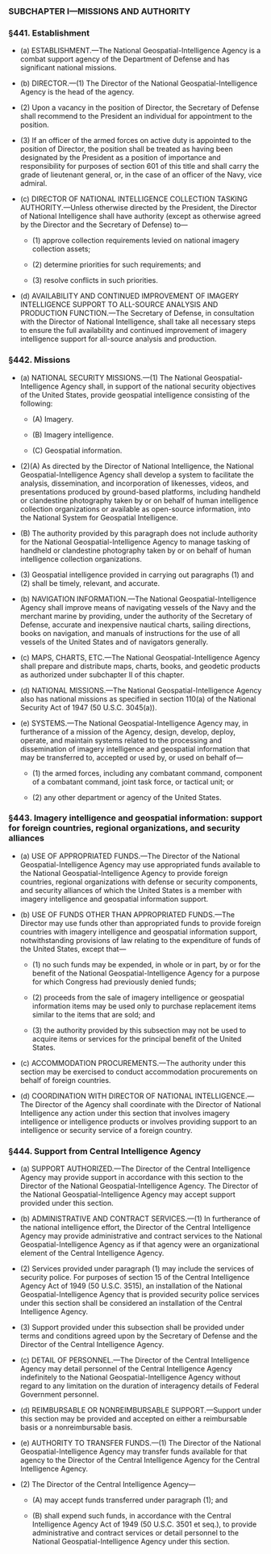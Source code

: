 ### SUBCHAPTER I—MISSIONS AND AUTHORITY

### §441. Establishment
* (a) ESTABLISHMENT.—The National Geospatial-Intelligence Agency is a combat support agency of the Department of Defense and has significant national missions.

* (b) DIRECTOR.—(1) The Director of the National Geospatial-Intelligence Agency is the head of the agency.

* (2) Upon a vacancy in the position of Director, the Secretary of Defense shall recommend to the President an individual for appointment to the position.

* (3) If an officer of the armed forces on active duty is appointed to the position of Director, the position shall be treated as having been designated by the President as a position of importance and responsibility for purposes of section 601 of this title and shall carry the grade of lieutenant general, or, in the case of an officer of the Navy, vice admiral.

* (c) DIRECTOR OF NATIONAL INTELLIGENCE COLLECTION TASKING AUTHORITY.—Unless otherwise directed by the President, the Director of National Intelligence shall have authority (except as otherwise agreed by the Director and the Secretary of Defense) to—

  * (1) approve collection requirements levied on national imagery collection assets;

  * (2) determine priorities for such requirements; and

  * (3) resolve conflicts in such priorities.


* (d) AVAILABILITY AND CONTINUED IMPROVEMENT OF IMAGERY INTELLIGENCE SUPPORT TO ALL-SOURCE ANALYSIS AND PRODUCTION FUNCTION.—The Secretary of Defense, in consultation with the Director of National Intelligence, shall take all necessary steps to ensure the full availability and continued improvement of imagery intelligence support for all-source analysis and production.

### §442. Missions
* (a) NATIONAL SECURITY MISSIONS.—(1) The National Geospatial-Intelligence Agency shall, in support of the national security objectives of the United States, provide geospatial intelligence consisting of the following:

  * (A) Imagery.

  * (B) Imagery intelligence.

  * (C) Geospatial information.


* (2)(A) As directed by the Director of National Intelligence, the National Geospatial-Intelligence Agency shall develop a system to facilitate the analysis, dissemination, and incorporation of likenesses, videos, and presentations produced by ground-based platforms, including handheld or clandestine photography taken by or on behalf of human intelligence collection organizations or available as open-source information, into the National System for Geospatial Intelligence.

* (B) The authority provided by this paragraph does not include authority for the National Geospatial-Intelligence Agency to manage tasking of handheld or clandestine photography taken by or on behalf of human intelligence collection organizations.

* (3) Geospatial intelligence provided in carrying out paragraphs (1) and (2) shall be timely, relevant, and accurate.

* (b) NAVIGATION INFORMATION.—The National Geospatial-Intelligence Agency shall improve means of navigating vessels of the Navy and the merchant marine by providing, under the authority of the Secretary of Defense, accurate and inexpensive nautical charts, sailing directions, books on navigation, and manuals of instructions for the use of all vessels of the United States and of navigators generally.

* (c) MAPS, CHARTS, ETC.—The National Geospatial-Intelligence Agency shall prepare and distribute maps, charts, books, and geodetic products as authorized under subchapter II of this chapter.

* (d) NATIONAL MISSIONS.—The National Geospatial-Intelligence Agency also has national missions as specified in section 110(a) of the National Security Act of 1947 (50 U.S.C. 3045(a)).

* (e) SYSTEMS.—The National Geospatial-Intelligence Agency may, in furtherance of a mission of the Agency, design, develop, deploy, operate, and maintain systems related to the processing and dissemination of imagery intelligence and geospatial information that may be transferred to, accepted or used by, or used on behalf of—

  * (1) the armed forces, including any combatant command, component of a combatant command, joint task force, or tactical unit; or

  * (2) any other department or agency of the United States.

### §443. Imagery intelligence and geospatial information: support for foreign countries, regional organizations, and security alliances
* (a) USE OF APPROPRIATED FUNDS.—The Director of the National Geospatial-Intelligence Agency may use appropriated funds available to the National Geospatial-Intelligence Agency to provide foreign countries, regional organizations with defense or security components, and security alliances of which the United States is a member with imagery intelligence and geospatial information support.

* (b) USE OF FUNDS OTHER THAN APPROPRIATED FUNDS.—The Director may use funds other than appropriated funds to provide foreign countries with imagery intelligence and geospatial information support, notwithstanding provisions of law relating to the expenditure of funds of the United States, except that—

  * (1) no such funds may be expended, in whole or in part, by or for the benefit of the National Geospatial-Intelligence Agency for a purpose for which Congress had previously denied funds;

  * (2) proceeds from the sale of imagery intelligence or geospatial information items may be used only to purchase replacement items similar to the items that are sold; and

  * (3) the authority provided by this subsection may not be used to acquire items or services for the principal benefit of the United States.


* (c) ACCOMMODATION PROCUREMENTS.—The authority under this section may be exercised to conduct accommodation procurements on behalf of foreign countries.

* (d) COORDINATION WITH DIRECTOR OF NATIONAL INTELLIGENCE.—The Director of the Agency shall coordinate with the Director of National Intelligence any action under this section that involves imagery intelligence or intelligence products or involves providing support to an intelligence or security service of a foreign country.

### §444. Support from Central Intelligence Agency
* (a) SUPPORT AUTHORIZED.—The Director of the Central Intelligence Agency may provide support in accordance with this section to the Director of the National Geospatial-Intelligence Agency. The Director of the National Geospatial-Intelligence Agency may accept support provided under this section.

* (b) ADMINISTRATIVE AND CONTRACT SERVICES.—(1) In furtherance of the national intelligence effort, the Director of the Central Intelligence Agency may provide administrative and contract services to the National Geospatial-Intelligence Agency as if that agency were an organizational element of the Central Intelligence Agency.

* (2) Services provided under paragraph (1) may include the services of security police. For purposes of section 15 of the Central Intelligence Agency Act of 1949 (50 U.S.C. 3515), an installation of the National Geospatial-Intelligence Agency that is provided security police services under this section shall be considered an installation of the Central Intelligence Agency.

* (3) Support provided under this subsection shall be provided under terms and conditions agreed upon by the Secretary of Defense and the Director of the Central Intelligence Agency.

* (c) DETAIL OF PERSONNEL.—The Director of the Central Intelligence Agency may detail personnel of the Central Intelligence Agency indefinitely to the National Geospatial-Intelligence Agency without regard to any limitation on the duration of interagency details of Federal Government personnel.

* (d) REIMBURSABLE OR NONREIMBURSABLE SUPPORT.—Support under this section may be provided and accepted on either a reimbursable basis or a nonreimbursable basis.

* (e) AUTHORITY TO TRANSFER FUNDS.—(1) The Director of the National Geospatial-Intelligence Agency may transfer funds available for that agency to the Director of the Central Intelligence Agency for the Central Intelligence Agency.

* (2) The Director of the Central Intelligence Agency—

  * (A) may accept funds transferred under paragraph (1); and

  * (B) shall expend such funds, in accordance with the Central Intelligence Agency Act of 1949 (50 U.S.C. 3501 et seq.), to provide administrative and contract services or detail personnel to the National Geospatial-Intelligence Agency under this section.